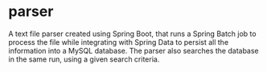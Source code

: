 # parser
A text file parser created using Spring Boot, that runs a Spring Batch job to process the file while integrating with Spring Data to persist all the information into a MySQL database. The parser also searches the database in the same run, using a given search criteria.
